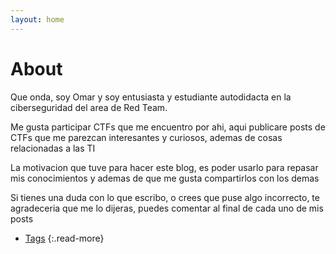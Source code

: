 ```yaml
---
layout: home
---
```

# About

Que onda, soy Omar y soy entusiasta y estudiante autodidacta en la ciberseguridad del area de Red Team.

Me gusta participar CTFs que me encuentro por ahi, aqui publicare posts de CTFs que me parezcan interesantes y curiosos, ademas de cosas relacionadas a las TI

La motivacion que tuve para hacer este blog, es poder usarlo para repasar mis conocimientos y ademas de que me gusta compartirlos con los demas

Si tienes una duda con lo que escribo, o crees que puse algo incorrecto, te agradeceria que me lo dijeras, puedes comentar al final de cada uno de mis posts 

- [Tags](/tags)
{:.read-more}
